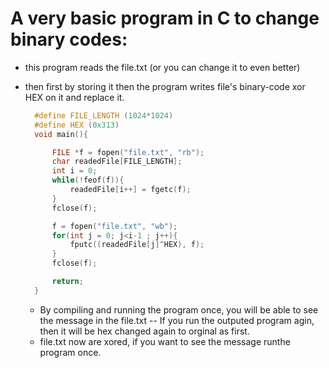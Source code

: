 # A very basic program in C to change binary codes:
- this program reads the file.txt (or you can change it to even better)
- then first by storing it then the program writes file's binary-code xor HEX on it
  and replace it.

  ```c
    #define FILE_LENGTH (1024*1024)
    #define HEX (0x313)
    void main(){

        FILE *f = fopen("file.txt", "rb");
        char readedFile[FILE_LENGTH];
        int i = 0; 
        while(!feof(f)){
            readedFile[i++] = fgetc(f);
        }
        fclose(f);

        f = fopen("file.txt", "wb");
        for(int j = 0; j<i-1 ; j++){
            fputc((readedFile[j]^HEX), f);
        }
        fclose(f);

        return;
    }
  ```

  - By compiling and running the program once, you will be able to see the message in the file.txt
  -- If you run the outputed program agin, then it will be hex changed again to orginal as first.
  - file.txt now are xored, if you want to see the message runthe program once.    

